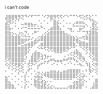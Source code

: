 i can't code 

⣼⣿⣿⢿⡻⢝⠙⠊⠋⠉⠉⠈⠊⠝⣿⡻⠫⠫⠊⠑⠉⠉⠑⠫⢕⡫⣕⡁⠁
⣼⡻⠕⠅⠁⣀⣤⣤⣄⣀⠈⠄⠁⠄⠁⣿⡮⠄⠁⠄⠄⡠⠶⠶⠦⡀⠈⣽⡢
⣿⣧⠄⠁⠄⠔⠒⠭⠭⠥⠥⠓⠄⢀⣴⣿⣿⡄⠁⠠⣤⠉⠉⣭⠝⠈⢐⣽⣕
⣿⣷⡢⢄⡰⡢⡙⠄⠠⠛⠁⢀⢔⣵⣿⣿⣿⣿⣧⣄⡈⠁⠈⠁⠉⡹⣽⣿⣷
⣿⣿⣿⣿⣿⣬⣭⡭⠔⣠⣪⣿⣿⣿⣿⣿⣿⣿⣿⣿⣿⣷⣵⡒⠫⠿⣿⣿⣿
⣿⣿⣿⣿⠿⣛⣥⣶⣿⠟⢁⣶⣿⣿⣿⣿⣿⣿⣿⣿⣿⣷⡙⣿⣿⣶⣿⣿⣿
⣿⣿⣿⣿⣿⣿⣿⡫⠁⢀⠑⠓⠫⢝⢟⣿⣿⣿⣿⡻⠊⢉⣄⠈⠪⡫⢿⣿⣿
⣿⣿⣿⣿⣿⣿⢟⠁⣰⣿⣿⣢⢤⣀⡀⠈⠉⠉⢀⠠⠪⢝⡻⣷⡀⠊⡪⡻⣿
⡫⢟⣿⣿⣿⣿⡊⢠⣿⣿⡫⠚⣊⣡⠶⢦⣤⣤⠶⠞⡛⠳⣌⠫⡻⡀⠈⡺⢿
⠪⡪⡫⢟⡿⣕⠁⡫⠝⠊⡴⠋⠁⠁⠐⠁⠂⠈⠐⠈⠈⠐⠐⠳⠄⠹⣇⠪⡻
⠄⠁⠊⠕⡪⢕⢀⠞⠁⠄⣁⢀⢀⣀⣤⣤⣠⣀⣤⣴⣶⣶⣶⡆⠄⠆⢷⠕⡪
⣄⠄⠁⠄⠁⠄⡎⠄⠁⢬⣮⣕⠻⢿⣿⣿⣿⣿⣿⣿⣿⣿⡫⡪⡵⠄⠁⠄⠈
⣿⣄⠁⠄⠁⠄⡣⠄⠁⣷⣯⣵⣢⠄⠄⠉⠉⠉⠉⠉⠉⣠⣬⣟⡕⠄⠁⢀⣿
⣿⣿⣷⡀⠁⠄⡎⠄⠁⠻⣿⣾⣯⣪⣔⢄⣀⣀⣀⡠⣶⣾⣽⣿⠃⠄⢀⣼⣿ 
